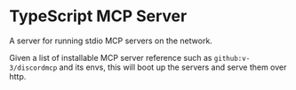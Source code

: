 # TypeScript MCP Server

A server for running stdio MCP servers on the network.

Given a list of installable MCP server reference such as `github:v-3/discordmcp` and its envs, this will boot up the servers and serve them over http.
